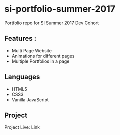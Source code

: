 # si-portfolio-summer-2017

Portfolio repo for SI Summer 2017 Dev Cohort

## Features :
- Multi Page Website
- Animations for different pages
- Multiple Portfolios in a page

## Languages
- HTML5
- CSS3
- Vanilla JavaScript

## Project 
Project Live: Link

